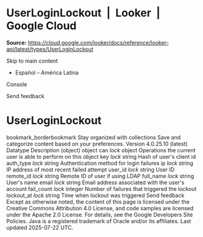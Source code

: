 # UserLoginLockout  |  Looker  |  Google Cloud

**Source:** https://cloud.google.com/looker/docs/reference/looker-api/latest/types/UserLoginLockout

Skip to main content 


  * Español – América Latina

Console 


Send feedback 
#  UserLoginLockout
bookmark_borderbookmark Stay organized with collections  Save and categorize content based on your preferences.
Version 4.0.25.10 (latest) 
Datatype
Description
(object)
object 
can
_lock_
object 
Operations the current user is able to perform on this object
key
_lock_
string 
Hash of user's client id
auth_type
_lock_
string 
Authentication method for login failures
ip
_lock_
string 
IP address of most recent failed attempt
user_id
_lock_
string 
User ID
remote_id
_lock_
string 
Remote ID of user if using LDAP
full_name
_lock_
string 
User's name
email
_lock_
string 
Email address associated with the user's account
fail_count
_lock_
integer 
Number of failures that triggered the lockout
lockout_at
_lock_
string 
Time when lockout was triggered
Send feedback 
Except as otherwise noted, the content of this page is licensed under the Creative Commons Attribution 4.0 License, and code samples are licensed under the Apache 2.0 License. For details, see the Google Developers Site Policies. Java is a registered trademark of Oracle and/or its affiliates.
Last updated 2025-07-22 UTC.


